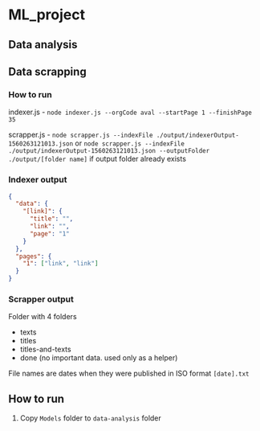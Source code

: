 # ML_project

## Data analysis

## Data scrapping

### How to run

indexer.js - `node indexer.js --orgCode aval --startPage 1 --finishPage 35`

scrapper.js - `node scrapper.js --indexFile ./output/indexerOutput-1560263121013.json` or `node scrapper.js --indexFile ./output/indexerOutput-1560263121013.json --outputFolder ./output/[folder name]` if output folder already exists

### Indexer output
```json
{
  "data": {
    "[link]": {
      "title": "",
      "link": "",
      "page": "1"
    }
  },
  "pages": {
    "1": ["link", "link"]
  }
}
```

### Scrapper output

Folder with 4 folders
- texts
- titles
- titles-and-texts
- done (no important data. used only as a helper)

File names are dates when they were published in ISO format `[date].txt`


## How to run
1. Copy `Models` folder to `data-analysis` folder

